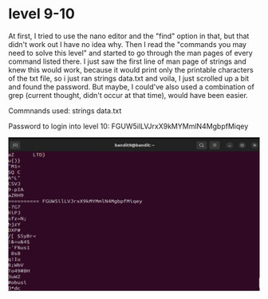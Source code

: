 # level 9-10

At first, I tried to use the nano editor and the "find" option in that, but that didn't work out I have no idea why. Then I read the "commands you may need to solve this level" and started to go through the man pages of every command listed there. I just saw the first line of man page of strings and knew this would work, because it would print only the printable characters of the txt file, so i just ran strings data.txt and voila, I just scrolled up a bit and found the password. But maybe, I could've also used a combination of grep (current thought, didn't occur at that time), would have been easier.

Commnands used: strings data.txt

Password to login into level 10: FGUW5ilLVJrxX9kMYMmlN4MgbpfMiqey

![alt text](Screenshots/level9.png)